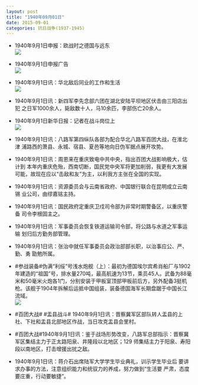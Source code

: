 ```yaml
---
layout: post
title: "1940年09月01日"
date: 2015-09-01
categories: 抗日战争(1937-1945)
---
```


<meta name="referrer" content="no-referrer" />

- 1940年9月1日申报：欧战时之德国与远东 <br/><img src="https://ww4.sinaimg.cn/large/aca367d8jw1evnddxzgzfj20rf1431jb.jpg" />

- 1940年9月1日申报广告 <br/><img src="https://ww3.sinaimg.cn/large/aca367d8jw1evnbnkey9fj20pf0hiafz.jpg" />

- 1940年9月1日讯：华北敌后同业的工作和生活 <br/><img src="https://ww1.sinaimg.cn/large/aca367d8jw1evn9x484g0j20ry1161a8.jpg" />

- 1940年9月1日讯：新四军李先念部六团在湖北安陆平坝地区伏击由三阳店出犯 之日军1000余人，毙敌数十人，马10余匹，李部伤亡20余人。 

- 1940年9月1日新华日报：记者在战斗岗位上 <br/><img src="https://ww4.sinaimg.cn/large/aca367d8jw1evn86mui6nj211t0hmtgd.jpg" />

- 1940年9月1日讯：八路军第四纵队各部为配合华北八路军百团大战，在淮北津 浦路西的萧县、永城、宿县、夏邑等地向日伪军据点展开攻势。 

- 1940年9月1日讯：周恩来在重庆致电中共中央，指出百团大战影响极大，估计到 本年内重庆危殆，西南切断，国民党中央军将更加削弱，我更有大发展 可能，故现在应以“击敌和友”为主，以利我方主张在全国的实现。 

- 1940年9月1日讯：资源委员会与云南省政府、中国银行联合在昆明成立云南锡 业公司，由缪嘉铭主持。 

- 1940年9月1日讯：国民政府定重庆卫戍司令部为非常时期警备区，以重庆警备 司令李根固主之。 

- 1940年9月1日讯：军事委员会恢复铁道运输司令部，将公路与水道之军事运输 划归后方勤务部管理。 

- 1940年9月1日讯：张治中就任军事委员会政治部部长职，以治事应公、严、勤、勇 勖勉所属。 

- #参战装备#伪满“利绥”号浅水炮舰（上）：最初为德国埃尔宾希肖船厂与1902年建造的“祖国”号，排水量270吨，最高航速为13节，乘员45人。武备为88毫米和50毫米火炮各1门，分别安装于甲板室顶部甲板前后方，另外配备3挺机枪。该舰于1904年拆解后运抵中国组装，装备德国海军长期盘踞于中国长江流域。 <br/><img src="https://ww3.sinaimg.cn/large/aca367d8jw1evmpz5tc5ej20b40dtwg3.jpg" />

- #百团大战# #盂县战斗# 1940年9月1日讯：晋察冀军区部队转人盂县的上社、下社和盂县北部地区作战，当日攻克盂县会里村。 

- #百团大战#1940年9月1日讯：鉴于战场形势改变，八路军总部指示：晋察冀军区集结主力于正太路阳泉、井隆段以北地区；129 师集结主力于阳泉、寿阳段以南地区，打击增援出扰之敌。 

- 1940年9月1日讯：蒋介石出席陆军大学学生毕业典礼，训示学生毕业后 要讲求办事的方法，注意组织能力和统驭力的养成，努力做到“生活要 严肃，态度要庄重，行动要敏捷”。 

